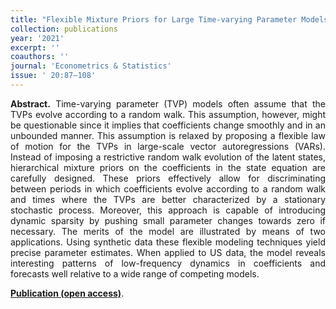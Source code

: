 ```yaml
---
title: "Flexible Mixture Priors for Large Time-varying Parameter Models. [doi](https://doi.org/10.1016/j.ecosta.2021.06.001)"
collection: publications
year: '2021'
excerpt: ''
coauthors: ''
journal: 'Econometrics & Statistics'
issue: ' 20:87–108'
---
```

<p align="justify"> <b>Abstract.</b> Time-varying parameter (TVP) models often assume that the TVPs evolve according to a random walk. This assumption, however, might be questionable since it implies that coefficients change smoothly and in an unbounded manner. This assumption is relaxed by proposing a flexible law of motion for the TVPs in large-scale vector autoregressions (VARs). Instead of imposing a restrictive random walk evolution of the latent states, hierarchical mixture priors on the coefficients in the state equation are carefully designed. These priors effectively allow for discriminating between periods in which coefficients evolve according to a random walk and times where the TVPs are better characterized by a stationary stochastic process. Moreover, this approach is capable of introducing dynamic sparsity by pushing small parameter changes towards zero if necessary. The merits of the model are illustrated by means of two applications. Using synthetic data these flexible modeling techniques yield precise parameter estimates. When applied to US data, the model reveals interesting patterns of low-frequency dynamics in coefficients and forecasts well relative to a wide range of competing models.
</p>

[**Publication (open access)**](https://doi.org/10.1016/j.ecosta.2021.06.001).
